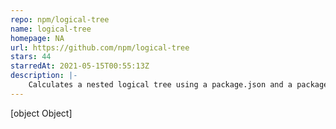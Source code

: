 ```yaml
---
repo: npm/logical-tree
name: logical-tree
homepage: NA
url: https://github.com/npm/logical-tree
stars: 44
starredAt: 2021-05-15T00:55:13Z
description: |-
    Calculates a nested logical tree using a package.json and a package lock.
---
```


[object Object]
